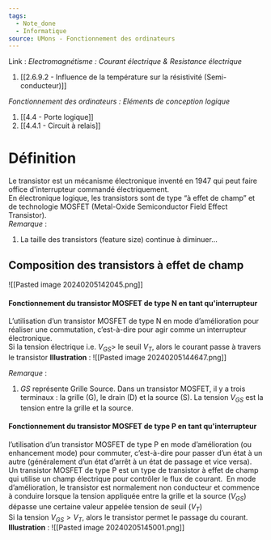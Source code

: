 ```yaml
---
tags:
  - Note_done
  - Informatique
source: UMons - Fonctionnement des ordinateurs
---
```


Link :
_Electromagnétisme : Courant électrique & Resistance électrique_
1. [[2.6.9.2 - Influence de la température sur la résistivité (Semi-conducteur)]]

_Fonctionnement des ordinateurs : Eléments de conception logique_
1. [[4.4 - Porte logique]]
2. [[4.4.1 - Circuit à relais]]

# Définition
Le transistor est un mécanisme électronique inventé en 1947 qui peut faire office d'interrupteur commandé électriquement. 
\
En électronique logique, les transistors sont de type “à effet de champ” et de technologie MOSFET (Metal-Oxide Semiconductor Field Effect Transistor). 
\
_Remarque_ :
1. La taille des transistors (feature size) continue à diminuer...

## Composition des transistors à effet de champ 
![[Pasted image 20240205142045.png]]
#### Fonctionnement du transistor MOSFET de type N en tant qu'interrupteur
L’utilisation d’un transistor MOSFET de type N en mode d’amélioration pour réaliser une commutation, c’est-à-dire pour agir comme un interrupteur électronique.
\
Si la tension électrique i.e. $V_{GS}>$ le seuil $V_T$, alors le courant passe à travers le transistor 
**Illustration** : ![[Pasted image 20240205144647.png]]

_Remarque_ :
1. $GS$ représente Grille Source. Dans un transistor MOSFET, il y a trois terminaux : la grille (G), le drain (D) et la source (S).
La tension $V_{GS}$​ est la tension entre la grille et la source.

#### Fonctionnement  du transistor MOSFET de type P en tant qu'interrupteur
l’utilisation d’un transistor MOSFET de type P en mode d’amélioration (ou enhancement mode) pour commuter, c’est-à-dire pour passer d’un état à un autre (généralement d’un état d’arrêt à un état de passage et vice versa).
\
Un transistor MOSFET de type P est un type de transistor à effet de champ qui utilise un champ électrique pour contrôler le flux de courant.  En mode d’amélioration, le transistor est normalement non conducteur et commence à conduire lorsque la tension appliquée entre la grille et la source ($V_{GS}$) dépasse une certaine valeur appelée tension de seuil ($V_T$)
\
Si la tension $V_{GS} >V_T$, alors le transistor permet le passage du courant. 
**Illustration** : ![[Pasted image 20240205145001.png]]
